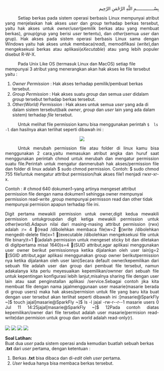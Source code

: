 <p align="right">
بِسْــــــــــــــمِ اللَّهِ الرَّحْمَنِ الرَّحِيم 
</p>
<p align=justify>&emsp;&emsp;&emsp;Setiap berkas pada sistem operasi berbasis Linux mempunyai atribut yang menjelaskan hak akses <i>user</i> dan <i>group</i> terhadap berkas tersebut, yaitu hak akses untuk <i>owner</i>/<i>user</i>(pemilik berkas atau yang membuat berkas), <i>group</i>(grup yang berisi <i>user</i> tertentu), dan <i>other</i>(semua <i>user</i> dan grup). Hak akses pada sistem operasi berbasis Linux sama dengan Windows yaitu hak akses untuk membaca(<i>read</i>), memodifikasi (<i>write</i>),dan mengeksekusi berkas atau aplikasi(<i>eXecutable</i>) atau yang lebih populer disebut R-W-X.</p>
&emsp;&emsp;&emsp;Pada Unix Like OS (termasuk Linux dan MacOS) setiap file mempunyai 3 atribut yang menerangkan akan hak akses ke file tersebut yaitu :<br>

1. <i>Owner Permission</i> : Hak akses terhadap pemilik/pembuat berkas tersebut.<br>
2. <i>Group Permission</i> : Hak akses suatu <i>group</i> dan semua <i>user</i> didalam <i>group</i> tersebut terhadap berkas tersebut.<br>
3. <i>Other(World) Permission</i> : Hak akses untuk semua <i>user</i> yang ada di dalam sistem tersebut(baik <i>owner</i>, <i>group</i> dan <i>user</i> lain yang ada dalam sistem) terhadap <i>file</i> tersebut.<br>

&emsp;&emsp;&emsp;Untuk  melihat  file  permission  kamu  bisa  menggunakan  perintah ```$  ls -l``` dan hasilnya akan terlihat seperti dibawah ini :<br>
<p align=center>
<img src="http://i.imgur.com/zo4K1iV.png">
</p>
<p align=justify>&emsp;&emsp;&emsp;Untuk  merubah  permission  file  atau  folder  di  linux  kamu  bisa  menggunakan  2 cara,yaitu  memasukan  atribut  angka  dan  huruf  saat  menggunakan  perintah  chmod untuk merubah dan mengatur permission suatu file.Perintah  untuk  mengatur  danmerubah  hak  akses/permission  file  dan  folder  di linux adalah $ sudo chmod permission. Contoh: $ sudo chmod 755 file1untuk mengatur attribut permission/hak akses file1 menjadi rwxr-xr-x.</p>

Contoh : # chmod 640 dokumen1–yang artinya mengeset attribut permission file  dengan  nama  dokumen1  sehingga  owner  mempunyai  permission  read-write ,group  mempunyai  permisson  read  dan  other  tidak  mempunyai  permision  apapun terhadap file ini.</p>
<p align=justify> Digit pertama mewakili permission untuk owner,digit kedua mewakili permission untukgroupdan  digit  ketiga  mewakili  permission  untuk other(world).Adapun  nilai dari masing-masing attribut permission (rwx) adalah :r= 4 (read /dibolehkan membaca file)w=2 (write /dibolehkan mengedit-delete file)x=1 (executable /dibolehkan mengeksekusi file untuk file binary)t=1 (adalah permission untuk mengeset  sticky bit dan diletakan di digitpertama misal 1640)s=4 (SUID attribut,agar aplikasi menggunakan user owner berikut permissionnya ketika dijalankan oleh user lain)g=2 (SGID attribut,agar aplikasi menggunakan group owner berikutpermission nya ketika dijalankan oleh user lain)Secara  default  owner/kepemilikan  dari  sebuah  file  adalah  user  dan  group  dari pembuat file tersebut, namun adakalanya kita perlu meyesuaikan kepemilikan/ownner dari  sebuah  file  untuk  kepentingan  konfigurasi  lebih  lanjut,misalnya  sharing  file dengan user lain atau saat penginstallan aplikasi /service.Sebagai  contoh  jika  kita  membuat  file  dengan  nama jajalmenggunaan  user masarie(masarie berada di group users) maka hak akses/permision untuk file yang baru kita buat dengan user tersebut akan terlihat seperti dibawah ini :[masarie@SparkFly ~]$ touch jajal[masarie@SparkFly ~]$ ls -l jajal -rw-r--r--1 masarie users 0 Jul 11 14:25jajal[masarie@SparkFly ~]$
12Pada  contoh  diatas  kepemilikan/owner  dari  file  tersebut  adalah  user masarie(permision read-write)dan permision untuk group dan world adalah read-only(r).<br><br>
  
<img src="https://i.imgur.com/Yt5i3xF.png">
<img src="https://i.imgur.com/Q5mSRDM.png">
<img src="https://i.imgur.com/Yt5i3xF.png">
<img src="https://i.imgur.com/Yt5i3xF.png">

<strong>Soal Latihan:</strong><br>
Buat dua <i>user</i> pada sistem operasi anda kemudian buatlah sebuah berkas <b>.txt</b> dari <i>user</i> pertama, dengan ketentuan :<br>
1. Berkas <b>.txt</b> bisa dibaca dan di-<i>edit</i> oleh <i>user</i> pertama.<br>
2. <i>User</i> kedua hanya bisa membaca berkas tersebut.
